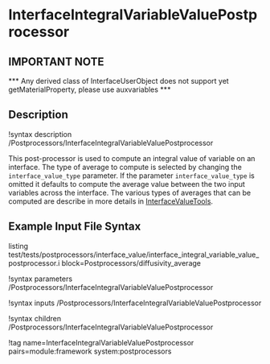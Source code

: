 # InterfaceIntegralVariableValuePostprocessor

## IMPORTANT NOTE
*** Any derived class of InterfaceUserObject does not support yet getMaterialProperty, please use auxvariables ***

## Description
!syntax description /Postprocessors/InterfaceIntegralVariableValuePostprocessor

This post-processor is used to compute an integral value of variable on an interface. The type of average to compute is selected by changing the `interface_value_type` parameter. If the parameter `interface_value_type` is omitted it defaults to compute the average value between the two input variables across the interface.
The various types of averages that can be computed are describe in more details in  [InterfaceValueTools](/InterfaceValueTools.md).


## Example Input File Syntax

listing test/tests/postprocessors/interface_value/interface_integral_variable_value_postprocessor.i block=Postprocessors/diffusivity_average

!syntax parameters /Postprocessors/InterfaceIntegralVariableValuePostprocessor

!syntax inputs /Postprocessors/InterfaceIntegralVariableValuePostprocessor

!syntax children /Postprocessors/InterfaceIntegralVariableValuePostprocessor

!tag name=InterfaceIntegralVariableValuePostprocessor pairs=module:framework system:postprocessors

